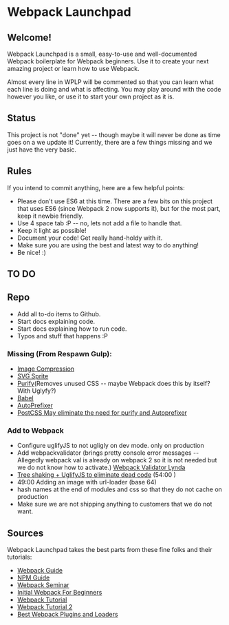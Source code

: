 # Webpack Launchpad

## Welcome!
Webpack Launchpad is a small, easy-to-use and well-documented Webpack boilerplate for Webpack beginners. Use it to create your next amazing project or learn how to use Webpack.

Almost every line in WPLP will be commented so that you can learn what each line is doing and what is affecting. You may play around with the code however you like, or use it to start your own project as it is.

## Status
This project is not "done" yet -- though maybe it will never be done as time goes on a we update it! Currently, there are a few things missing and we just have the very basic.

## Rules
If you intend to commit anything, here are a few helpful points:

* Please don't use ES6 at this time. There are a few bits on this project that uses ES6 (since Webpack 2 now supports it), but for the most part, keep it newbie friendly.
* Use 4 space tab :P -- no, lets not add a file to handle that.
* Keep it light as possible!
* Document your code! Get really hand-holdy with it.
* Make sure you are using the best and latest way to do anything!
* Be nice! :)

## TO DO

## Repo

* Add all to-do items to Github.
* Start docs explaining code.
* Start docs explaining how to run code.
* Typos and stuff that happens :P

### Missing (From Respawn Gulp):
* [Image Compression](https://github.com/Klathmon/imagemin-webpack-plugin)
* [SVG Sprite](https://github.com/TodayTix/svg-sprite-webpack-plugin)
* [Purify]()(Removes unused CSS -- maybe Webpack does this by itself? With Uglyfy?)
* [Babel]()
* [AutoPrefixer]()
* [PostCSS May eliminate the need for purify and Autoprefixer](https://github.com/postcss/postcss-loader)

### Add to Webpack

* Configure uglifyJS to not ugligly on dev mode. only on production
* Add webpackvalidator (brings pretty console error messages -- Allegedly webpack val is already on webpack 2 so it is not needed but we do not know how to activate.) [Webpack Validator Lynda](https://www.lynda.com/JavaScript-tutorials/Webpack-validator/604264/622882-4.html?autoplay=true)
* [Tree shaking + UglifyJS to eliminate dead code](https://www.youtube.com/watch?v=eWmkBNBTbMM) (54:00 )
* 49:00 Adding an image with url-loader (base 64)
* hash names at the end of modules and css so that they do not cache on production
* Make sure we are not shipping anything to customers that we do not want.

## Sources

Webpack Launchpad takes the best parts from these fine folks and their tutorials:

* [Webpack Guide](https://webpack.js.org/guides/)
* [NPM Guide](https://www.sitepoint.com/beginners-guide-node-package-manager/)
* [Webpack Seminar](https://www.youtube.com/watch?v=eWmkBNBTbMM)
* [Initial Webpack For Beginners](https://www.youtube.com/playlist?list=PL55RiY5tL51rcCnrOrZixuOsZhAHHy6os)
* [Webpack Tutorial](https://www.youtube.com/watch?v=lziuNMk_8eQ)
* [Webpack Tutorial 2](https://www.youtube.com/watch?v=9kJVYpOqcVU)
* [Best Webpack Plugins and Loaders](https://github.com/webpack-contrib/awesome-webpack#webpack-plugins)
